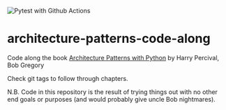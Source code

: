 ![Pytest with Github Actions](https://github.com/bmaingret/architecture-patterns-code-along/actions/workflows/main.yml/badge.svg)


# architecture-patterns-code-along

Code along the book [Architecture Patterns with Python](https://github.com/cosmicpython/book) by Harry Percival, Bob Gregory

Check git tags to follow through chapters.

N.B. Code in this repository is the result of trying things out with no other end goals or purposes (and would probably give uncle Bob nightmares).
